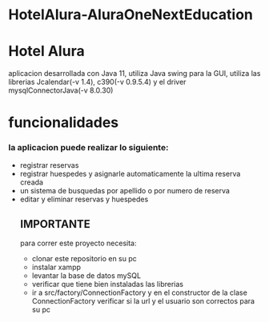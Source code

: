 # HotelAlura-AluraOneNextEducation

<h1>Hotel Alura</h1>
<p>aplicacion desarrollada con Java 11, utiliza Java swing para la GUI, utiliza las librerias Jcalendar(-v 1.4), c390(-v 0.9.5.4) y el driver mysqlConnectorJava(-v 8.0.30)</p>
<h1>funcionalidades</h1>
<h3>la aplicacion puede realizar lo siguiente:</h3>
<ul>
<li>registrar reservas</li>
<li>registrar huespedes y asignarle automaticamente la ultima reserva creada</li>
<li>un sistema de busquedas por apellido o por numero de reserva</li>
<li>editar y eliminar reservas y huespedes</li>
<h2>IMPORTANTE</h2>
<p>para correr este proyecto necesita: </p>
<ul>
<li>clonar este repositorio en su pc</li>
<li>instalar xampp</li>
<li>levantar la base de datos mySQL</li>
<li>verificar que tiene bien instaladas las librerias</li>
<li>ir a src/factory/ConnectionFactory y en el constructor de la clase ConnectionFactory verificar si la url y el usuario son correctos para su pc</li> 
